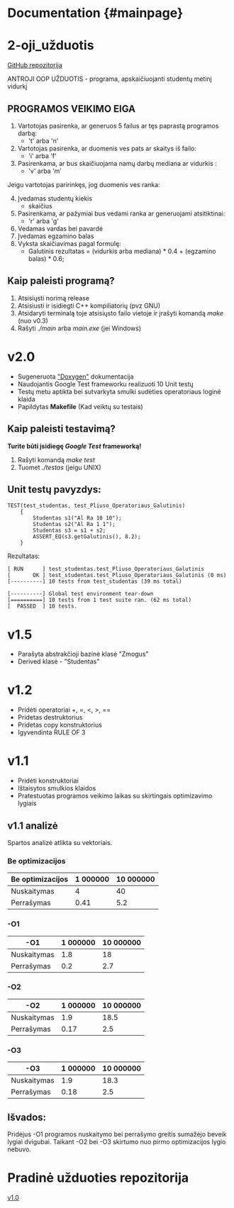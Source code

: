 Documentation           {#mainpage}
========

# 2-oji_užduotis
[GitHub repozitorija](https://github.com/Definitelynotaspruce/2-oji_uzduotis)

ANTROJI OOP UŽDUOTIS - programa, apskaičiuojanti studentų metinį vidurkį

## PROGRAMOS VEIKIMO EIGA

1. Vartotojas pasirenka, ar generuos 5 failus ar tęs paprastą programos darbą:
   *  't' arba 'n'
2. Vartotojas pasirenka, ar duomenis ves pats ar skaitys iš failo:
   *  'i' arba 'f'
3. Pasirenkama, ar bus skaičiuojama namų darbų mediana ar vidurkis :
   *  'v' arba 'm'
   
Jeigu vartotojas paririnkęs, jog duomenis ves ranka:

4. Įvedamas studentų kiekis
   * skaičius
5. Pasirenkama, ar pažymiai bus vedami ranka ar generuojami atsitiktinai: 
   *  'r' arba 'g'
6. Vedamas vardas bei pavardė
7. Įvedamas egzamino balas
8. Vyksta skaičiavimas pagal formulę:
    * Galutinis rezultatas = (vidurkis arba mediana) * 0.4 + (egzamino balas) * 0.6;
    
## Kaip paleisti programą?

1. Atsisiųsti norimą release
2. Atsisiusti ir isidiegti C++ kompiliatorių (pvz GNU)
3. Atsidaryti terminalą toje atsisiųsto failo vietoje ir įrašyti komandą *make* (nuo v0.3)
4. Rašyti *./main* arba *main.exe* (jei Windows)


# v2.0
- Sugeneruota ["Doxygen"](html/index.html) dokumentacija
- Naudojantis Google Test frameworku realizuoti 10 Unit testų
- Testų metu aptikta bei sutvarkyta smulki sudėties operatoriaus loginė klaida
- Papildytas **Makefile** (Kad veiktų su testais) 

## Kaip paleisti testavimą?
**Turite būti įsidiegę *Google Test* frameworką!**
1. Rašyti komandą *make test*
2. Tuomet *./testas* (jeigu UNIX) 


## Unit testų pavyzdys:
```shell
TEST(test_studentas, test_Pliuso_Operatoriaus_Galutinis)
    {
        Studentas s1("Al Ra 10 10");
        Studentas s2("Al Ra 1 1");
        Studentas s3 = s1 + s2;
        ASSERT_EQ(s3.getGalutinis(), 8.2);
    }
```    
Rezultatas:
```shell
[ RUN      ] test_studentas.test_Pliuso_Operatoriaus_Galutinis
[       OK ] test_studentas.test_Pliuso_Operatoriaus_Galutinis (0 ms)
[----------] 10 tests from test_studentas (39 ms total)

[----------] Global test environment tear-down
[==========] 10 tests from 1 test suite ran. (62 ms total)
[  PASSED  ] 10 tests.
```

# v1.5

- Parašyta abstrakčioji bazinė klasė "Zmogus"
- Derived klasė - "Studentas"


# v1.2

- Pridėti operatoriai +, =, <, >, ==
- Pridetas destruktorius
- Pridetas copy konstruktorius
- Igyvendinta RULE OF 3

# v1.1 

- Pridėti konstruktoriai
- Ištaisytos smulkios klaidos
- Pratestuotas programos veikimo laikas su skirtingais optimizavimo lygiais

## v1.1 analizė

Spartos analizė atlikta su vektoriais.

### Be optimizacijos
|Be optimizacijos  |1 000000 |10 000000  |
|------------------|----------|------------|
|Nuskaitymas  |4|40|
|Perrašymas |0.41|5.2|

### -O1
| -O1  |1 000000 |10 000000  |
|------------------|----------|------------|
|Nuskaitymas  |1.8|18|
|Perrašymas |0.2|2.7|

### -O2
| -O2  |1 000000 |10 000000  |
|------------------|----------|------------|
|Nuskaitymas  |1.9|18.5|
|Perrašymas |0.17|2.5|

### -O3
| -O3  |1 000000 |10 000000  |
|------------------|----------|------------|
|Nuskaitymas  |1.9|18.3|
|Perrašymas |0.18|2.5|

## Išvados:
Pridėjus -O1 programos nuskaitymo bei perrašymo greitis sumažėjo beveik lygiai dvigubai. Taikant -O2 bei -O3 skirtumo nuo pirmo optimizacijos lygio nebuvo.
 
# Pradinė užduoties repozitorija
 [v1.0](https://github.com/Definitelynotaspruce/2-oji_uzduotis)





